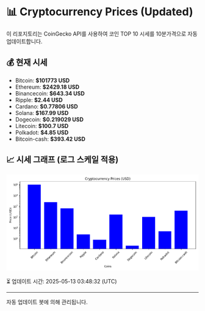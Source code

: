 
# 📊 Cryptocurrency Prices (Updated)

이 리포지토리는 CoinGecko API를 사용하여 코인 TOP 10 시세를 10분가격으로 자동 업데이트합니다.

## 💰 현재 시세
- Bitcoin: **$101773 USD**
- Ethereum: **$2429.18 USD**
- Binancecoin: **$643.34 USD**
- Ripple: **$2.44 USD**
- Cardano: **$0.77806 USD**
- Solana: **$167.99 USD**
- Dogecoin: **$0.219029 USD**
- Litecoin: **$100.7 USD**
- Polkadot: **$4.85 USD**
- Bitcoin-cash: **$393.42 USD**

## 📈 시세 그래프 (로그 스케일 적용)
![Crypto Prices](crypto_prices.png)

⏳ 업데이트 시간: 2025-05-13 03:48:32 (UTC)

---
자동 업데이트 봇에 의해 관리됩니다.
